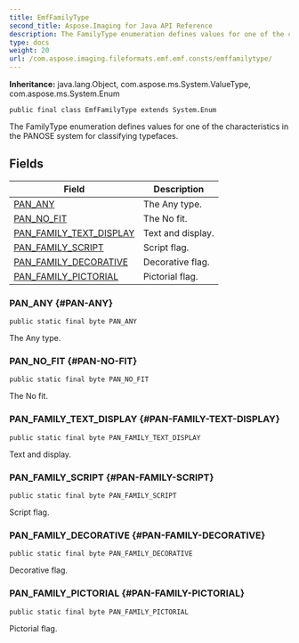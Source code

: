 ```yaml
---
title: EmfFamilyType
second_title: Aspose.Imaging for Java API Reference
description: The FamilyType enumeration defines values for one of the characteristics in the PANOSE system for classifying typefaces.
type: docs
weight: 20
url: /com.aspose.imaging.fileformats.emf.emf.consts/emffamilytype/
---
```

**Inheritance:**
java.lang.Object, com.aspose.ms.System.ValueType, com.aspose.ms.System.Enum
```
public final class EmfFamilyType extends System.Enum
```

The FamilyType enumeration defines values for one of the characteristics in the PANOSE system for classifying typefaces.
## Fields

| Field | Description |
| --- | --- |
| [PAN_ANY](#PAN-ANY) | The Any type. |
| [PAN_NO_FIT](#PAN-NO-FIT) | The No fit. |
| [PAN_FAMILY_TEXT_DISPLAY](#PAN-FAMILY-TEXT-DISPLAY) | Text and display. |
| [PAN_FAMILY_SCRIPT](#PAN-FAMILY-SCRIPT) | Script flag. |
| [PAN_FAMILY_DECORATIVE](#PAN-FAMILY-DECORATIVE) | Decorative flag. |
| [PAN_FAMILY_PICTORIAL](#PAN-FAMILY-PICTORIAL) | Pictorial flag. |
### PAN_ANY {#PAN-ANY}
```
public static final byte PAN_ANY
```


The Any type.

### PAN_NO_FIT {#PAN-NO-FIT}
```
public static final byte PAN_NO_FIT
```


The No fit.

### PAN_FAMILY_TEXT_DISPLAY {#PAN-FAMILY-TEXT-DISPLAY}
```
public static final byte PAN_FAMILY_TEXT_DISPLAY
```


Text and display.

### PAN_FAMILY_SCRIPT {#PAN-FAMILY-SCRIPT}
```
public static final byte PAN_FAMILY_SCRIPT
```


Script flag.

### PAN_FAMILY_DECORATIVE {#PAN-FAMILY-DECORATIVE}
```
public static final byte PAN_FAMILY_DECORATIVE
```


Decorative flag.

### PAN_FAMILY_PICTORIAL {#PAN-FAMILY-PICTORIAL}
```
public static final byte PAN_FAMILY_PICTORIAL
```


Pictorial flag.

